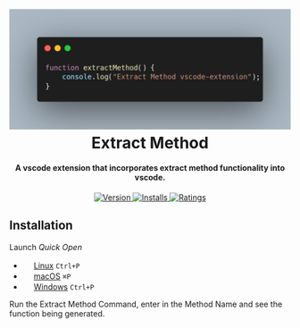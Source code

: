 <h1 align="center">
  <br>
  <a href="https://marketplace.visualstudio.com/items?itemName=HarryHopkinson.extract-method&ssr=false#overview">
    <img src="https://raw.githubusercontent.com/Harry-Hopkinson/extract-method/master/images/icon.png">
  </a>
  <br>
  Extract Method
  <br>
</h1>

<h4 align="center">A vscode extension that incorporates extract method functionality into vscode.</h4>

<p align="center">
  <a href="https://marketplace.visualstudio.com/items?itemName=HarryHopkinson.extract-method">
    <img src="https://vsmarketplacebadge.apphb.com/version-short/HarryHopkinson.extract-method.svg?style=flat-square" alt="Version">
  </a>
  <a href="https://marketplace.visualstudio.com/items?itemName=HarryHopkinson.extract-method">
    <img src="https://vsmarketplacebadge.apphb.com/installs/HarryHopkinson.extract-method.svg?style=flat-square" alt="Installs">
  </a>
  <a href="https://marketplace.visualstudio.com/items?itemName=HarryHopkinson.extract-method">
    <img src="https://vsmarketplacebadge.apphb.com/rating/HarryHopkinson.extract-method.svg?style=flat-square" alt="Ratings">
  </a>
</p>

## Installation

Launch *Quick Open*

  - <img src="https://www.kernel.org/theme/images/logos/favicon.png" width=16 height=16/> <a href="https://code.visualstudio.com/shortcuts/keyboard-shortcuts-linux.pdf">Linux</a> `Ctrl+P`
  - <img src="https://developer.apple.com/favicon.ico" width=16 height=16/> <a href="https://code.visualstudio.com/shortcuts/keyboard-shortcuts-macos.pdf">macOS</a> `⌘P`
  - <img src="https://www.microsoft.com/favicon.ico" width=16 height=16/> <a href="https://code.visualstudio.com/shortcuts/keyboard-shortcuts-windows.pdf">Windows</a> `Ctrl+P`

Run the Extract Method Command, enter in the Method Name and see the function being generated.
